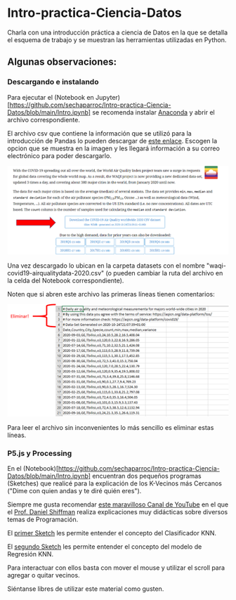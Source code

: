# Intro-practica-Ciencia-Datos
Charla con una introducción práctica a ciencia de Datos en la que se detalla el esquema de trabajo y se muestran las herramientas utilizadas en Python.

## Algunas observaciones:

### Descargando e instalando
Para ejecutar el (Notebook en Jupyter)[https://github.com/sechaparroc/Intro-practica-Ciencia-Datos/blob/main/Intro.ipynb] se recomenda instalar [Anaconda](https://youtu.be/OmmklYlRGzo) y abrir el archivo correspondiente.

El archivo csv que contiene la información que se utilizó para la introducción de Pandas lo pueden descargar de [este enlace](https://aqicn.org/data-platform/covid19/).
Escogen la opcion que se muestra en la imagen y les llegará información a su correo electrónico para poder descargarlo.

![Descargar](https://github.com/sechaparroc/Intro-practica-Ciencia-Datos/blob/main/descarga.png)

Una vez descargado lo ubican en la carpeta datasets con el nombre "waqi-covid19-airqualitydata-2020.csv" (o pueden cambiar la ruta del archivo en la celda del Notebook correspondiente).

Noten que si abren este archivo las primeras líneas tienen comentarios:

![Eliminar](https://github.com/sechaparroc/Intro-practica-Ciencia-Datos/blob/main/eliminar.png)

Para leer el archivo sin inconvenientes lo más sencillo es eliminar estas líneas.

### P5.js y Processing
En el (Notebook)[https://github.com/sechaparroc/Intro-practica-Ciencia-Datos/blob/main/Intro.ipynb] encuentran dos pequeños programas (Sketches) que realicé para la explicación de los K-Vecinos más Cercanos ("Dime con quien andas y te diré quién eres"). 

Siempre me gusta recomendar [este maravilloso Canal de YouTube](https://www.youtube.com/user/shiffman) en el que el [Prof. Daniel Shiffman](https://shiffman.net/about/) realiza explicaciones muy didácticas sobre diversos temas de Programación.

El [primer Sketch](https://editor.p5js.org/sechaparroc/sketches/dzH3iWzoT) les permite entender el concepto del Clasificador KNN. 

El [segundo Sketch](https://editor.p5js.org/sechaparroc/sketches/bHh06gK70) les permite entender el concepto del modelo de Regresión KNN.

Para interactuar con ellos basta con mover el mouse y utilizar el scroll para agregar o quitar vecinos.

Siéntanse libres de utilizar este material como gusten.  

